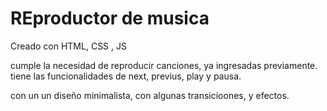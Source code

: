 # REproductor de musica

Creado con HTML, CSS , JS 

cumple la necesidad de reproducir canciones, ya ingresadas previamente. 
tiene las funcionalidades de next, previus, play y pausa. 

con un un diseño minimalista, con algunas transicioones, y efectos. 

